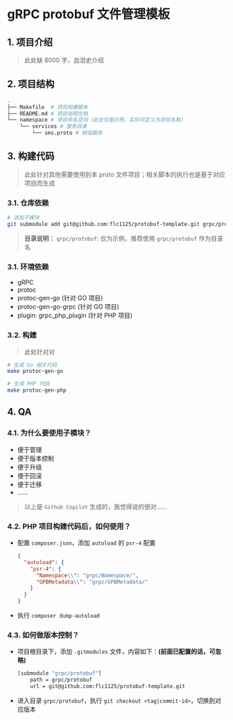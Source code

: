 # gRPC protobuf 文件管理模板

## 1. 项目介绍

> 此处缺 8000 字，血泪史介绍

## 2. 项目结构

```bash
.
├── Makefile  # 项目构建脚本
├── README.md # 项目说明文档
└── namespace # 项目命名空间（此处仅是示例，实际可定义为项目名称）
    └── services # 服务目录
        └── sms.proto # 短信服务
```

## 3. 构建代码

> 此处针对其他需要使用到本 proto 文件项目；相关脚本的执行也是基于对应项目而生成

### 3.1. 仓库依赖

```bash
# 添加子模块
git submodule add git@github.com:flc1125/protobuf-template.git grpc/protobuf
```

> **目录说明：** `grpc/protobuf`: 仅为示例，推荐使用 `grpc/protobuf` 作为目录名

### 3.1. 环境依赖

- gRPC
- protoc
- protoc-gen-go (针对 GO 项目)
- protoc-gen-go-grpc (针对 GO 项目)
- plugin: grpc_php_plugin (针对 PHP 项目)

### 3.2. 构建

> 此处针对对

```bash
# 生成 Go 相关代码
make protoc-gen-go

# 生成 PHP 代码
make protoc-gen-php
```

## 4. QA

### 4.1. 为什么要使用子模块？

- 便于管理
- 便于版本控制
- 便于升级
- 便于回滚
- 便于迁移
- ……

> 以上是 `Github Copilot` 生成的，我觉得说的很对……

### 4.2. PHP 项目构建代码后，如何使用？

- 配置 `composer.json`，添加 `autoload` 的 `psr-4` 配置

    ```json
    {
      "autoload": {
        "psr-4": {
          "Namespace\\": "grpc/Namespace/",
          "GPBMetadata\\": "grpc/GPBMetadata/"
        }
      }
    }
    ```

- 执行 `composer dump-autoload`

### 4.3. 如何做版本控制？

- 项目根目录下，添加 `.gitmodules` 文件，内容如下：__(前面已配置的话，可忽略)__

    ```bash
    [submodule "grpc/protobuf"]
        path = grpc/protobuf
        url = git@github.com:flc1125/protobuf-template.git
    ```

- 进入目录 `grpc/protobuf`，执行 `git checkout <tag|commit-id>`，切换到对应版本